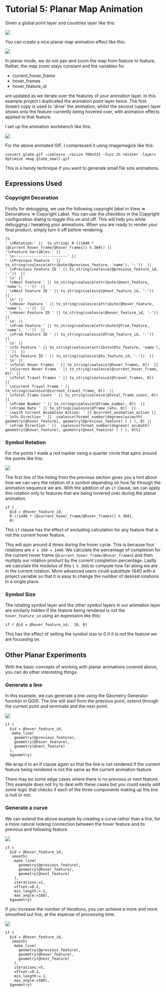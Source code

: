 # Tutorial 5: Planar Map Animation

Given a global point layer and countries layer like this:


![](img/tut_4/0_project.png)

You can create a nice planar map animation effect like this:


![](img/tut_5/planar_map.gif)

In planar mode, we do not pan and zoom the map from feature to feature. Rather, the map zoom stays constant and the variables for 

* current_hover_frame
* hover_frames
* hover_feature_id

are updated as we iterate over the features of your animation layer. In this
example project I duplicated the animation point layer twice. The first (lower)
copy is used to 'drive' the animation, whilst the second (upper) layer shows
only the feature currently being hovered over, with animation effects applied
to that feature.

I set up the animation workbench like this:

![](img/tut_5/planar_map_settings.png)

For the above animated GIF, I compressed it using imagemagick like this:

```
convert globe.gif -coalesce -resize 700x525 -fuzz 2% +dither -layers Optimize +map globe_small.gif
```

This is a handy technique if you want to generate small file size animations.


## Expressions Used

### Copyright Decoration

Firstly for debugging, we use the following copyright label in View ⇒
Decorations ⇒ Copyright Label. You can use the checkbox in the Copyright
configuration dialog to toggle this on and off. This will help you while
debugging / tweaking your animations. When you are ready to render your final
product, simply turn it off before rendering.

```
[%
' \nRotation:' ||  to_string( 0-((1440 * (@current_hover_frame/@hover_frames)) % 360)) ||
'\nFeature Variables:' ||
' \n------------------------' ||
' \nPrevious Feature ' || to_string(coalesce(attribute(@previous_feature, 'name'), '-'))  ||
' \nPrevious Feature ID ' || to_string(coalesce(@previous_feature_id, '-'))  ||
' \n' ||
' \nNext Feature ' || to_string(coalesce(attribute(@next_feature, 'name'), '-'))  ||
' \nNext Feature ID ' || to_string(coalesce(@next_feature_id, '-'))  ||
' \n' ||
' \nHover Feature ' || to_string(coalesce(attribute(@hover_feature, 'name'), '-'))  ||
' \nHover Feature ID ' || to_string(coalesce(@hover_feature_id, '-'))  ||
' \n' ||
' \nFrom Feature ' || to_string(coalesce(attribute(@from_feature, 'name'), '-'))  ||
' \nFrom Feature ID ' || to_string(coalesce(@from_feature_id, '-'))  ||
' \n' ||
' \nTo Feature ' || to_string(coalesce(attribute(@to_feature, 'name'), '-'))  ||
' \nTo Feature ID ' || to_string(coalesce(@to_feature_id, '-'))  ||
' \n' ||
' \nTotal Hover Frames ' || to_string(coalesce(@hover_frames, 0))  ||
' \nCurrent Hover Frame ' || to_string(coalesce(@current_hover_frame, 0))  ||
' \nTotal Travel Frames ' || to_string(coalesce(@travel_frames, 0))  ||
' \nCurrent Travel Frame ' || to_string(coalesce(@current_travel_frame, 0))  ||
' \nTotal Frame Count ' || to_string(coalesce(@total_frame_count, 0))  ||
' \nFrame Number ' || to_string(coalesce(@frame_number, 0))  ||
' \nFrame Rate ' || to_string(coalesce(@frame_rate, 0))  ||
' \nwith Current Animation Action: ' || @current_animation_action ||
' \nTo Direction ' ||  coalesce(format_number(degrees(azimuth( geometry(@hover_feature), geometry(@previous_feature) ) ) ), 0) || 
' \nFrom Direction ' ||  coalesce(format_number(degrees( azimuth( geometry(@hover_feature), geometry(@next_feature) ) ) ), 0)%]
``` 

### Symbol Rotation

For the points I made a red marker using a quarter circle that spins around the
points like this:

![](img/tut_5/spinning_point_example.gif)

The first line of the listing from the previous section  gives you a hint about
how we can vary the rotation of a symbol depending on how far through the
animation sequence we are. With the addition of an ``if`` clause, we can apply
this rotation only to features that are being hovered over during the planar
animation.

```
if (
  @id = @hover_feature_id, 
  0-((1440 * (@current_hover_frame/@hover_frames)) % 360), 
  0)
```

This ``if`` clause has the effect of excluding calculation for any feature that is not the current hover feature.

This will spin around 4 times during the hover cycle. This is because four
rotations are ``4 x 360 = 1440``. We calculate the percentage of completion for
the current hover frame (``@current_hover_frame/@hover_frames``) and then
multiply our rotation product by the current completion percentage. Lastly we
calculate the modulus of this (`` % 360``) to compute how far along we are in
the current rotation. More advanced users could substitute 1440 with a project
variable so that it is easy to change the number of desired rotations in a
single place.

### Symbol Size


The rotating symbol layer and the other symbol layers in our animation layer are
similarly hidden if the feature being rendered is not the ``hover_feature_id``
using an expression like this:

```
if ( @id = @hover_feature_id,  10, 0)
```

This has the effect of setting the symbol size to 0 if it is not the feature we
are focussing on.

## Other Planar Experiments

With the basic concepts of working with planar animations covered above, you can do other interesting things.

### Generate a line

In this example, we can generate a line using the Geometry Generator function in QGIS. The line will start from the previous point, extend through the current point and terminate and the next point.

![](img/tut_5/simple_line.png)

```
if ( 
  $id = @hover_feature_id,
   make_line(
    geometry(@previous_feature),
	geometry(@hover_feature),
	geometry(@next_feature)
  ),
  $geometry)
```

We wrap it in an if clause again so that the line is not rendered if the
current feature being rendered is not the same as the current animation
feature.

There may be some edge cases where there is no previous or next feature. This
example does not try to deal with these cases but you could easily add some
logic that checks if each of the three components making up the line is null or
not.

### Generate a curve

We can extend the above example by creating a curve rather than a line, for a
more natural looking connection between the hover feature and its previous and
following feature.

![](img/tut_5/smoothed_line.png)

```
if ( 
  $id = @hover_feature_id,
   smooth(
    make_line(
      geometry(@previous_feature),
	  geometry(@hover_feature),
	  geometry(@next_feature)
    ),
	iterations:=1,
	offset:=0.2,
	min_length:=-1,
	max_angle:=180),
  $geometry)
```

If you increase the number of iterations, you can achieve a more and more
smoothed out line, at the expense of processing time.

![](img/tut_5/smoothed_line2.png)

```
if ( 
  $id = @hover_feature_id,
   smooth(
    make_line(
      geometry(@previous_feature),
	  geometry(@hover_feature),
	  geometry(@next_feature)
    ),
	iterations:=5,
	offset:=0.2,
	min_length:=-1,
	max_angle:=180),
  $geometry)
```

